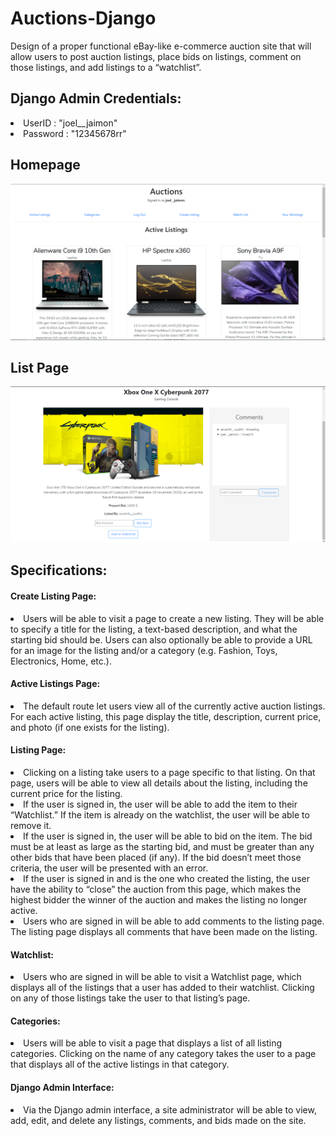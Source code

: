 # Auctions-Django
 Design of a proper functional eBay-like e-commerce auction site that will allow users to post auction listings, place bids on listings, comment on those listings, and add listings to a “watchlist”.
 
 <h2>Django Admin Credentials:</h2>
 <li>UserID : "joel__jaimon"</li>
 <li>Password : "12345678rr"</li>

<h2>Homepage</h2>
<img src="/dem_img/1.PNG">
<h2>List Page</h2>
<img src = "/dem_img/2.PNG">
  
<h2>Specifications:</h2>
 
<h4>Create Listing Page:</h4>
<li>
 Users will be able to visit a page to create a new listing. They will be able to specify a title for the listing, a text-based description, and what the starting bid should be. Users can also optionally be able to provide a URL for an image for the listing and/or a category (e.g. Fashion, Toys, Electronics, Home, etc.).
</li>

<h4>Active Listings Page:</h4>
<li>
 The default route let users view all of the currently active auction listings. For each active listing, this page display the title, description, current price, and photo (if one exists for the listing).
</li>

<h4>Listing Page: </h4>
<li>
 Clicking on a listing take users to a page specific to that listing. On that page, users will be able to view all details about the listing, including the current price for the listing.
  <li>If the user is signed in, the user will be able to add the item to their “Watchlist.” If the item is already on the watchlist, the user will be able to remove it.</li>
  <li>If the user is signed in, the user will be able to bid on the item. The bid must be at least as large as the starting bid, and must be greater than any other bids that have been placed (if any). If the bid doesn’t meet those criteria, the user will be presented with an error.</li>
  <li>If the user is signed in and is the one who created the listing, the user have the ability to “close” the auction from this page, which makes the highest bidder the winner of the auction and makes the listing no longer active.</li>
  <li>Users who are signed in will be able to add comments to the listing page. The listing page displays all comments that have been made on the listing.</li>
</li>

<h4>Watchlist:</h4>
<li>
 Users who are signed in will be able to visit a Watchlist page, which displays all of the listings that a user has added to their watchlist. Clicking on any of those listings take the user to that listing’s page.
</li>

<h4>Categories:</h4>
<li>
 Users will be able to visit a page that displays a list of all listing categories. Clicking on the name of any category takes the user to a page that displays all of the active listings in that category.
</li>

<h4>Django Admin Interface:</h4>
<li>
Via the Django admin interface, a site administrator will be able to view, add, edit, and delete any listings, comments, and bids made on the site.
</li>

